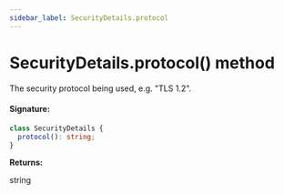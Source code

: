 ```yaml
---
sidebar_label: SecurityDetails.protocol
---
```


# SecurityDetails.protocol() method

The security protocol being used, e.g. "TLS 1.2".

#### Signature:

```typescript
class SecurityDetails {
  protocol(): string;
}
```

**Returns:**

string
